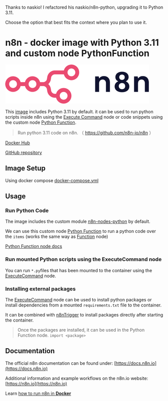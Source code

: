 Thanks to naskio! I refactored his naskio/n8n-python, upgrading it to Python 3.11.

Choose the option that best fits the context where you plan to use it.

# n8n - docker image with Python 3.11 and custom node PythonFunction

![n8n.io - Workflow Automation](https://raw.githubusercontent.com/n8n-io/n8n/master/assets/n8n-logo.png)

This [image](https://hub.docker.com/r/jnukylin/n8n-python) includes Python 3.11 by default. it can be used to run python
scripts inside n8n using the [Execute Command](https://docs.n8n.io/nodes/n8n-nodes-base.executeCommand/) node or code
snippets using the custom node [Python Function](https://www.github.com/naskio/n8n-nodes-python).

> Run python 3.11 code on n8n.  （ https://github.com/n8n-io/n8n ）

[Docker Hub](https://hub.docker.com/r/jnukylin/n8n-python)

[GitHub repository](https://www.github.com/jnukylin/docker-n8n-python)

## Image Setup

Using docker compose
[docker-compose.yml](./demo/docker-compose-local.yml)

## Usage

### Run Python Code

The image includes the custom module [n8n-nodes-python](https://www.github.com/naskio/n8n-nodes-python) by default.

We can use this custom node [Python Function](https://www.github.com/naskio/n8n-nodes-python) to run a python code over
the `items` (works the same way as [Function](https://docs.n8n.io/nodes/n8n-nodes-base.function) node)

[Python Function node docs](https://www.github.com/naskio/n8n-nodes-python)

### Run mounted Python scripts using the ExecuteCommand node

You can run `*.py`files that has been mounted to the container using
the [ExecuteCommand](https://docs.n8n.io/nodes/n8n-nodes-base.executeCommand/) node.

### Installing external packages

The [ExecuteCommand](https://docs.n8n.io/nodes/n8n-nodes-base.executeCommand/) node can be used to install python
packages or install dependencies from a mounted `requirements.txt` file to the container.

It can be combined with [n8nTrigger](https://docs.n8n.io/nodes/n8n-nodes-base.n8nTrigger) to install packages directly
after starting the container.

> Once the packages are installed, it can be used in the Python Function node. `import <package>`

## Documentation

The official n8n documentation can be found under: [https://docs.n8n.io](https://docs.n8n.io)

Additional information and example workflows on the n8n.io website: [https://n8n.io](https://n8n.io)

Learn [how to run n8n in **Docker**](https://github.com/n8n-io/n8n/tree/master/docker/images/n8n/README.md)
